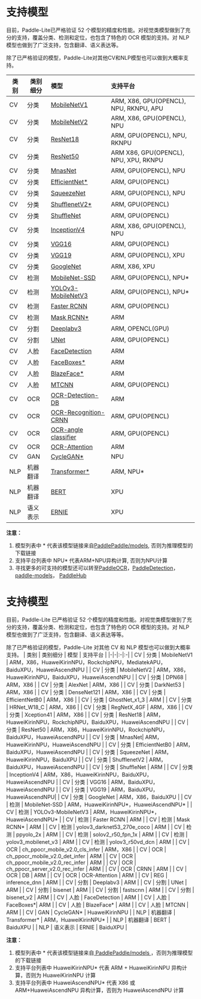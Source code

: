 # 支持模型

目前，Paddle-Lite已严格验证 52 个模型的精度和性能。对视觉类模型做到了充分的支持，覆盖分类、检测和定位，也包含了特色的 OCR 模型的支持。对 NLP 模型也做到了广泛支持，包含翻译、语义表达等。

除了已严格验证的模型，Paddle-Lite对其他CV和NLP模型也可以做到大概率支持。

| 类别 | 类别细分 | 模型 | 支持平台 |
|-|-|:-|:-|
| CV | 分类 | [MobileNetV1](https://paddlelite-demo.bj.bcebos.com/models/mobilenet_v1_fp32_224_fluid.tar.gz) | ARM, X86, GPU(OPENCL), NPU, RKNPU, APU |
| CV | 分类 | [MobileNetV2](https://paddlelite-demo.bj.bcebos.com/models/mobilenet_v2_fp32_224_fluid.tar.gz) | ARM, X86, GPU(OPENCL), NPU |
| CV | 分类 | [ResNet18](https://paddlelite-demo.bj.bcebos.com/models/resnet18_fp32_224_fluid.tar.gz) | ARM, GPU(OPENCL), NPU, RKNPU |
| CV | 分类 | [ResNet50](https://paddlelite-demo.bj.bcebos.com/models/resnet50_fp32_224_fluid.tar.gz) | ARM X86, GPU(OPENCL), NPU, XPU, RKNPU |
| CV | 分类 | [MnasNet](https://paddlelite-demo.bj.bcebos.com/models/mnasnet_fp32_224_fluid.tar.gz) | ARM, GPU(OPENCL), NPU |
| CV | 分类 | [EfficientNet*](https://github.com/PaddlePaddle/PaddleClas) | ARM, GPU(OPENCL)|
| CV | 分类 | [SqueezeNet](https://paddlelite-demo.bj.bcebos.com/models/squeezenet_fp32_224_fluid.tar.gz) | ARM, GPU(OPENCL), NPU |
| CV | 分类 | [ShufflenetV2*](https://github.com/PaddlePaddle/PaddleClas) | ARM, GPU(OPENCL) |
| CV | 分类 | [ShuffleNet](https://paddlepaddle-inference-banchmark.bj.bcebos.com/shufflenet_inference.tar.gz) | ARM, GPU(OPENCL) |
| CV | 分类 | [InceptionV4](https://paddle-inference-dist.bj.bcebos.com/inception_v4_simple.tar.gz) | ARM, X86, GPU(OPENCL), NPU |
| CV | 分类 | [VGG16](https://paddlepaddle-inference-banchmark.bj.bcebos.com/VGG16_inference.tar) | ARM, GPU(OPENCL) |
| CV | 分类 | [VGG19](https://paddlepaddle-inference-banchmark.bj.bcebos.com/VGG19_inference.tar) | ARM, GPU(OPENCL), XPU|
| CV | 分类 | [GoogleNet](https://paddlepaddle-inference-banchmark.bj.bcebos.com/GoogleNet_inference.tar) | ARM, X86, XPU |
| CV | 检测 | [MobileNet-SSD](https://paddlelite-demo.bj.bcebos.com/models/ssd_mobilenet_v1_pascalvoc_fp32_300_fluid.tar.gz) | ARM, GPU(OPENCL), NPU* |
| CV | 检测 | [YOLOv3-MobileNetV3](https://paddlelite-demo.bj.bcebos.com/models/yolov3_mobilenet_v3_prune86_FPGM_320_fp32_fluid.tar.gz) | ARM, GPU(OPENCL), NPU* |
| CV | 检测 | [Faster RCNN](https://paddlepaddle-inference-banchmark.bj.bcebos.com/faster_rcnn.tar) | ARM, GPU(OPENCL) |
| CV | 检测 | [Mask RCNN*](https://github.com/PaddlePaddle/PaddleDetection/blob/release/0.4/docs/MODEL_ZOO_cn.md) | ARM |
| CV | 分割 | [Deeplabv3](https://paddlelite-demo.bj.bcebos.com/models/deeplab_mobilenet_fp32_fluid.tar.gz) | ARM, OPENCL(GPU) |
| CV | 分割 | [UNet](https://paddlelite-demo.bj.bcebos.com/models/Unet.zip) | ARM, GPU(OPENCL) |
| CV | 人脸 | [FaceDetection](https://paddlelite-demo.bj.bcebos.com/models/facedetection_fp32_240_430_fluid.tar.gz) | ARM |
| CV | 人脸 | [FaceBoxes*](https://github.com/PaddlePaddle/PaddleDetection/blob/release/0.4/docs/featured_model/FACE_DETECTION.md#FaceBoxes) | ARM |
| CV | 人脸 | [BlazeFace*](https://github.com/PaddlePaddle/PaddleDetection/blob/release/0.4/docs/featured_model/FACE_DETECTION.md#BlazeFace) | ARM |
| CV | 人脸 | [MTCNN](https://paddlelite-demo.bj.bcebos.com/models/mtcnn.zip) | ARM, GPU(OPENCL) |
| CV | OCR | [OCR-Detection-DB](https://paddleocr.bj.bcebos.com/dygraph_v2.0/ch/ch_ppocr_mobile_v2.0_det_infer.tar) | ARM |
| CV | OCR | [OCR-Recognition-CRNN](https://paddleocr.bj.bcebos.com/dygraph_v2.0/ch/ch_ppocr_mobile_v2.0_rec_infer.tar) | ARM, GPU(OPENCL) |
| CV | OCR | [OCR-angle classifier](https://paddleocr.bj.bcebos.com/dygraph_v2.0/ch/ch_ppocr_mobile_v2.0_cls_infer.tar) | ARM, GPU(OPENCL) |
| CV | OCR | [OCR-Attention](https://paddle-inference-dist.bj.bcebos.com/ocr_attention.tar.gz) | ARM |
| CV | GAN | [CycleGAN*](https://github.com/PaddlePaddle/models/tree/release/1.7/PaddleCV/gan/cycle_gan) | NPU |
| NLP | 机器翻译 | [Transformer*](https://github.com/PaddlePaddle/models/tree/release/1.8/PaddleNLP/machine_translation/transformer) | ARM, NPU* |
| NLP | 机器翻译 | [BERT](https://paddle-inference-dist.bj.bcebos.com/PaddleLite/models_and_data_for_unittests/bert.tar.gz) | XPU |
| NLP | 语义表示 | [ERNIE](https://paddle-inference-dist.bj.bcebos.com/PaddleLite/models_and_data_for_unittests/ernie.tar.gz) | XPU |

**注意：**
1. 模型列表中 * 代表该模型链接来自[PaddlePaddle/models](https://github.com/PaddlePaddle/models), 否则为推理模型的下载链接
2. 支持平台列表中 NPU* 代表ARM+NPU异构计算, 否则为NPU计算
3. 寻找更多的可支持的模型还可以转至[PaddleOCR](https://github.com/PaddlePaddle/PaddleOCR)，[PaddleDetection](https://github.com/PaddlePaddle/PaddleDetection)，[paddle-models](https://github.com/PaddlePaddle/models)， [PaddleHub](https://github.com/PaddlePaddle/PaddleHub)




# 支持模型

目前，Paddle-Lite 已严格验证 52 个模型的精度和性能。对视觉类模型做到了充分的支持，覆盖分类、检测和定位，也包含了特色的 OCR 模型的支持。对 NLP 模型也做到了广泛支持，包含翻译、语义表达等等。

除了已严格验证的模型，Paddle-Lite 对其他 CV 和 NLP 模型也可以做到大概率支持。
| 类别 | 类别细分 | 模型 | 支持平台 |
|-|-|:-|:-|
| CV | 分类 | MobileNetV1 | ARM，X86，HuaweiKirinNPU，RockchipNPU，MediatekAPU，BaiduXPU，HuaweiAscendNPU |
| CV | 分类 | MobileNetV2 | ARM，X86，HuaweiKirinNPU，BaiduXPU，HuaweiAscendNPU |
| CV | 分类 | DPN68 | ARM，X86 |
| CV | 分类 | AlexNet | ARM，X86 |
| CV | 分类 | DarkNet53 | ARM，X86 |
| CV | 分类 | DenseNet121 | ARM，X86 |
| CV | 分类 | EfficientNetB0 | ARM，X86 |
| CV | 分类 | GhostNet_x1_3 | ARM |
| CV | 分类 | HRNet_W18_C | ARM，X86 |
| CV | 分类 | RegNetX_4GF | ARM，X86 |
| CV | 分类 | Xception41 | ARM，X86 |
| CV | 分类 | ResNet18 | ARM，HuaweiKirinNPU，RockchipNPU，BaiduXPU，HuaweiAscendNPU |
| CV | 分类 | ResNet50 | ARM，X86，HuaweiKirinNPU，RockchipNPU，BaiduXPU，HuaweiAscendNPU |
| CV | 分类 | MnasNet| ARM，HuaweiKirinNPU，HuaweiAscendNPU |
| CV | 分类 | EfficientNetB0 | ARM，BaiduXPU，HuaweiAscendNPU |
| CV | 分类 | SqueezeNet | ARM，HuaweiKirinNPU，BaiduXPU |
| CV | 分类 | ShufflenetV2 | ARM，BaiduXPU，HuaweiAscendNPU |
| CV | 分类 | ShuffleNet | ARM |
| CV | 分类 | InceptionV4 | ARM，X86，HuaweiKirinNPU，BaiduXPU，HuaweiAscendNPU |
| CV | 分类 | VGG16 | ARM，BaiduXPU，HuaweiAscendNPU |
| CV | 分类 | VGG19 | ARM，BaiduXPU，HuaweiAscendNPU|
| CV | 分类 | GoogleNet | ARM，X86，BaiduXPU |
| CV | 检测 | MobileNet-SSD | ARM，HuaweiKirinNPU*，HuaweiAscendNPU* |
| CV | 检测 | YOLOv3-MobileNetV3 | ARM，HuaweiKirinNPU*，HuaweiAscendNPU* |
| CV | 检测 | Faster RCNN | ARM |
| CV | 检测 | Mask RCNN* | ARM |
| CV | 检测 | yolov3_darknet53_270e_coco | ARM |
| CV | 检测 | ppyolo_2x | ARM |
| CV | 检测 | solov2_r50_fpn_1x | ARM |
| CV | 检测 | yolov3_mobilenet_v3 | ARM |
| CV | 检测 | yolov3_r50vd_dcn | ARM |
| CV | OCR | ch_ppocr_mobile_v2.0_cls_infer | ARM，X86 |
| CV | OCR | ch_ppocr_mobile_v2.0_det_infer | ARM |
| CV | OCR | ch_ppocr_mobile_v2.0_rec_infer | ARM |
| CV | OCR | ch_ppocr_server_v2.0_rec_infer | ARM |
| CV | OCR | CRNN | ARM |
| CV | OCR | DB | ARM |
| CV | OCR | OCR-Attention | ARM |
| CV | REG | inference_dnn | ARM |
| CV | 分割 | Deeplabv3 | ARM |
| CV | 分割 | UNet | ARM |
| CV | 分割 | bisenet | ARM |
| CV | 分割 | fastscnn | ARM |
| CV | 分割 | bisenet_v2 | ARM |
| CV | 人脸 | FaceDetection | ARM |
| CV | 人脸 | FaceBoxes*| ARM |
| CV | 人脸 | BlazeFace* | ARM |
| CV | 人脸 | MTCNN | ARM |
| CV | GAN | CycleGAN* | HuaweiKirinNPU |
| NLP | 机器翻译 | Transformer* | ARM，HuaweiKirinNPU* |
| NLP | 机器翻译 | BERT | BaiduXPU |
| NLP | 语义表示 | ERNIE | BaiduXPU |

**注意：**
1. 模型列表中 * 代表该模型链接来自[ PaddlePaddle/models ](https://github.com/PaddlePaddle/models)，否则为推理模型的下载链接
2. 支持平台列表中 HuaweiKirinNPU* 代表 ARM + HuaweiKirinNPU 异构计算，否则为 HuaweiKirinNPU 计算
3. 支持平台列表中 HuaweiAscendNPU* 代表 X86 或 ARM+HuaweiAscendNPU 异构计算，否则为 HuaweiAscendNPU 计算
